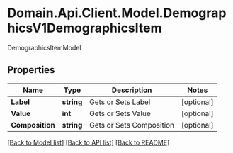 # Domain.Api.Client.Model.DemographicsV1DemographicsItem
DemographicsItemModel
## Properties

Name | Type | Description | Notes
------------ | ------------- | ------------- | -------------
**Label** | **string** | Gets or Sets Label | [optional] 
**Value** | **int** | Gets or Sets Value | [optional] 
**Composition** | **string** | Gets or Sets Composition | [optional] 

[[Back to Model list]](../README.md#documentation-for-models) [[Back to API list]](../README.md#documentation-for-api-endpoints) [[Back to README]](../README.md)

